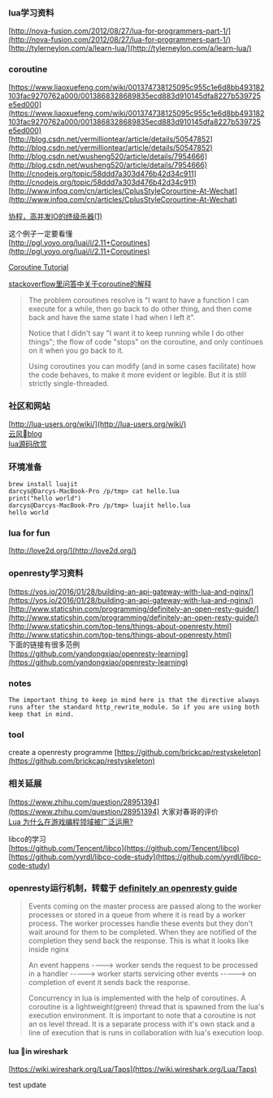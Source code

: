 ### lua学习资料

[http://nova-fusion.com/2012/08/27/lua-for-programmers-part-1/](http://nova-fusion.com/2012/08/27/lua-for-programmers-part-1/)  
[http://tylerneylon.com/a/learn-lua/](http://tylerneylon.com/a/learn-lua/)

### coroutine

[https://www.liaoxuefeng.com/wiki/001374738125095c955c1e6d8bb493182103fac9270762a000/0013868328689835ecd883d910145dfa8227b539725e5ed000](https://www.liaoxuefeng.com/wiki/001374738125095c955c1e6d8bb493182103fac9270762a000/0013868328689835ecd883d910145dfa8227b539725e5ed000)  
[http://blog.csdn.net/vermilliontear/article/details/50547852](http://blog.csdn.net/vermilliontear/article/details/50547852)  
[http://blog.csdn.net/wusheng520/article/details/7954666](http://blog.csdn.net/wusheng520/article/details/7954666)  
[http://cnodejs.org/topic/58ddd7a303d476b42d34c911](http://cnodejs.org/topic/58ddd7a303d476b42d34c911)  
[http://www.infoq.com/cn/articles/CplusStyleCorourtine-At-Wechat](http://www.infoq.com/cn/articles/CplusStyleCorourtine-At-Wechat)

[协程，高并发IO的终级杀器\(1\)](https://zhuanlan.zhihu.com/p/27519705)

这个例子一定要看懂  
[http://pgl.yoyo.org/luai/i/2.11+Coroutines](http://pgl.yoyo.org/luai/i/2.11+Coroutines)

[Coroutine Tutorial](http://lua-users.org/wiki/CoroutinesTutorial)

[stackoverflow里问答中关于coroutine的解释](https://stackoverflow.com/questions/11490917/coroutines-multiple-requests-in-lua)

> The problem coroutines resolve is "I want to have a function I can execute for a while, then go back to do other thing, and then come back and have the same state I had when I left it".
>
> Notice that I didn't say "I want it to keep running while I do other things"; the flow of code "stops" on the coroutine, and only continues on it when you go back to it.
>
> Using coroutines you can modify \(and in some cases facilitate\) how the code behaves, to make it more evident or legible. But it is still strictly single-threaded.

### 社区和网站

[http://lua-users.org/wiki/](http://lua-users.org/wiki/)  
[云风blog](https://blog.codingnow.com/eo/luaoeeeaeau/)  
[lua源码欣赏](https://www.codingnow.com/temp/readinglua.pdf)

### 环境准备

```
brew install luajit
darcys@Darcys-MacBook-Pro /p/tmp> cat hello.lua
print("hello world")
darcys@Darcys-MacBook-Pro /p/tmp> luajit hello.lua
hello world
```

### lua for fun

[http://love2d.org/](http://love2d.org/)

### openresty学习资料

[https://yos.io/2016/01/28/building-an-api-gateway-with-lua-and-nginx/](https://yos.io/2016/01/28/building-an-api-gateway-with-lua-and-nginx/)  
[http://www.staticshin.com/programming/definitely-an-open-resty-guide/](http://www.staticshin.com/programming/definitely-an-open-resty-guide/)  
[http://www.staticshin.com/top-tens/things-about-openresty.html](http://www.staticshin.com/top-tens/things-about-openresty.html)  
下面的链接有很多范例  
[https://github.com/yandongxiao/openresty-learning](https://github.com/yandongxiao/openresty-learning)

### notes

```
The important thing to keep in mind here is that the directive always runs after the standard http_rewrite_module. So if you are using both keep that in mind.
```

### tool

create a openresty programme [https://github.com/brickcap/restyskeleton](https://github.com/brickcap/restyskeleton)

### 相关延展

[https://www.zhihu.com/question/28951394](https://www.zhihu.com/question/28951394) 大家对春哥的评价  
[Lua 为什么在游戏编程领域被广泛运用?](https://www.zhihu.com/question/21717567/answer/19099371)

libco的学习  
[https://github.com/Tencent/libco](https://github.com/Tencent/libco)  
[https://github.com/yyrdl/libco-code-study](https://github.com/yyrdl/libco-code-study)

### openresty运行机制，转载于 [definitely an openresty guide](http://www.staticshin.com/programming/definitely-an-open-resty-guide/#organization)

> Events coming on the master process are passed along to the worker processes or stored in a queue from where it is read by a worker process. The worker processes handle these events but they don't wait around for them to be completed. When they are notified of the completion they send back the response. This is what it looks like inside nginx
>
> An event happens ----&gt; worker sends the request to be processed in a handler -----&gt; worker starts servicing other events -----&gt; on completion of event it sends back the response.
>
> Concurrency in lua is implemented with the help of coroutines. A coroutine is a lightweight\(green\) thread that is spawned from the lua's execution environment. It is important to note that a coroutine is not an os level thread. It is a separate process with it's own stack and a line of execution that is runs in collaboration with lua's execution loop.

#### lua in wireshark

[https://wiki.wireshark.org/Lua/Taps](https://wiki.wireshark.org/Lua/Taps)





test update


